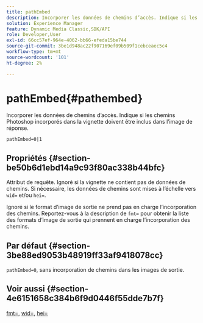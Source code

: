 ```yaml
---
title: pathEmbed
description: Incorporer les données de chemins d’accès. Indique si les chemins Photoshop incorporés dans la vignette doivent être inclus dans l’image de réponse.
solution: Experience Manager
feature: Dynamic Media Classic,SDK/API
role: Developer,User
exl-id: 66cc57ef-964e-4062-bb66-efeda15be744
source-git-commit: 3be1d948ac22f907169ef09b509f1cebceaec5c4
workflow-type: tm+mt
source-wordcount: '101'
ht-degree: 2%

---
```


# pathEmbed{#pathembed}

Incorporer les données de chemins d’accès. Indique si les chemins Photoshop incorporés dans la vignette doivent être inclus dans l’image de réponse.

`pathEmbed=0|1`

## Propriétés {#section-be50b6d1ebd14a9c93f80ac338b44bfc}

Attribut de requête. Ignoré si la vignette ne contient pas de données de chemins. Si nécessaire, les données de chemins sont mises à l’échelle vers `wid=` et/ou `hei=`.

Ignoré si le format d’image de sortie ne prend pas en charge l’incorporation des chemins. Reportez-vous à la description de `fmt=` pour obtenir la liste des formats d’image de sortie qui prennent en charge l’incorporation des chemins.

## Par défaut {#section-3be88ed9053b48919ff33af9418078cc}

`pathEmbed=0`, sans incorporation de chemins dans les images de sortie.

## Voir aussi {#section-4e6151658c384b6f9d0446f55dde7b7f}

[fmt=](../../../../../ir-api/http-protocol/image-rendering-api-ref/c-ir-http-protocol-ref/c-ir-http-protocol-command-reference/r-ir-fmt.md#reference-4c743f67d56b47c5b774fcc900ff758c), [wid=](../../../../../ir-api/http-protocol/image-rendering-api-ref/c-ir-http-protocol-ref/c-ir-http-protocol-command-reference/r-ir-wid.md#reference-b7e691b0624941168c94b2749ae233ec), [hei=](../../../../../ir-api/http-protocol/image-rendering-api-ref/c-ir-http-protocol-ref/c-ir-http-protocol-command-reference/r-ir-hei.md#reference-1c08f60365a94417a39867c09cac5478)
